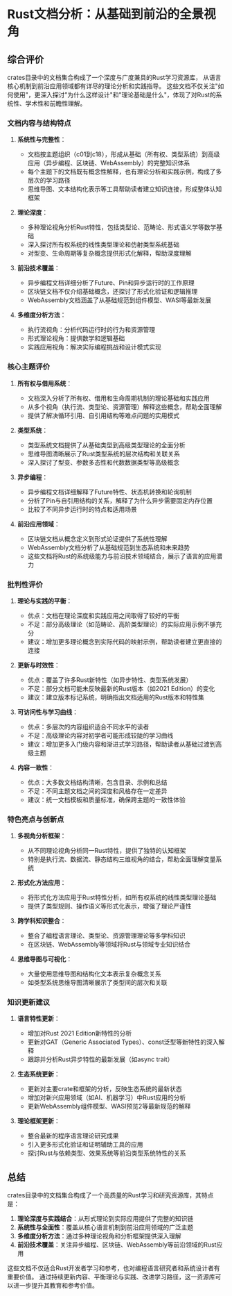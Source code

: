 # Rust文档分析：从基础到前沿的全景视角

## 综合评价

crates目录中的文档集合构成了一个深度与广度兼具的Rust学习资源库，
从语言核心机制到前沿应用领域都有详尽的理论分析和实践指导。
这些文档不仅关注"如何使用"，更深入探讨"为什么这样设计"和"理论基础是什么"，体现了对Rust的系统性、学术性和前瞻性理解。

### 文档内容与结构特点

1. **系统性与完整性**：
   - 文档按主题组织（c01到c18），形成从基础（所有权、类型系统）到高级应用（异步编程、区块链、WebAssembly）的完整知识体系
   - 每个主题下的文档既有概念性解释，也有理论分析和实践示例，构成了多层次的学习路径
   - 思维导图、文本结构化表示等工具帮助读者建立知识连接，形成整体认知框架

2. **理论深度**：
   - 多种理论视角分析Rust特性，包括类型论、范畴论、形式语义学等数学基础
   - 深入探讨所有权系统的线性类型理论和仿射类型系统基础
   - 对型变、生命周期等复杂概念提供形式化解释，帮助深度理解

3. **前沿技术覆盖**：
   - 异步编程文档详细分析了Future、Pin和异步运行时的工作原理
   - 区块链文档不仅介绍基础概念，还探讨了形式化验证和逻辑推理
   - WebAssembly文档涵盖了从基础规范到组件模型、WASI等最新发展

4. **多维度分析方法**：
   - 执行流视角：分析代码运行时的行为和资源管理
   - 形式理论视角：提供数学和逻辑基础
   - 实践应用视角：解决实际编程挑战和设计模式实现

### 核心主题评价

1. **所有权与借用系统**：
   - 文档深入分析了所有权、借用和生命周期机制的理论基础和实践应用
   - 从多个视角（执行流、类型论、资源管理）解释这些概念，帮助全面理解
   - 提供了解决循环引用、自引用结构等难点问题的实用模式

2. **类型系统**：
   - 类型系统文档提供了从基础类型到高级类型理论的全面分析
   - 思维导图清晰展示了Rust类型系统的层次结构和关联关系
   - 深入探讨了型变、参数多态性和代数数据类型等高级概念

3. **异步编程**：
   - 异步编程文档详细解释了Future特性、状态机转换和轮询机制
   - 分析了Pin与自引用结构的关系，解释了为什么异步需要固定内存位置
   - 比较了不同异步运行时的特点和适用场景

4. **前沿应用领域**：
   - 区块链文档从概念定义到形式论证提供了系统性理解
   - WebAssembly文档分析了从基础规范到生态系统和未来趋势
   - 这些文档将Rust的系统级能力与前沿技术领域结合，展示了语言的应用潜力

### 批判性评价

1. **理论与实践的平衡**：
   - 优点：文档在理论深度和实践应用之间取得了较好的平衡
   - 不足：部分高级理论（如范畴论、高阶类型理论）的实际应用示例不够充分
   - 建议：增加更多理论概念到实际代码的映射示例，帮助读者建立更直接的连接

2. **更新与时效性**：
   - 优点：覆盖了许多Rust新特性（如异步特性、类型系统发展）
   - 不足：部分文档可能未反映最新的Rust版本（如2021 Edition）的变化
   - 建议：建立版本标记系统，明确指出文档适用的Rust版本和特性集

3. **可访问性与学习曲线**：
   - 优点：多层次的内容组织适合不同水平的读者
   - 不足：高级理论内容对初学者可能形成较陡的学习曲线
   - 建议：增加更多入门级内容和渐进式学习路径，帮助读者从基础过渡到高级主题

4. **内容一致性**：
   - 优点：大多数文档结构清晰，包含目录、示例和总结
   - 不足：不同主题文档之间的深度和风格存在一定差异
   - 建议：统一文档模板和质量标准，确保跨主题的一致性体验

### 特色亮点与创新点

1. **多视角分析框架**：
   - 从不同理论视角分析同一Rust特性，提供了独特的认知框架
   - 特别是执行流、数据流、静态结构三维视角的结合，帮助全面理解变量系统

2. **形式化方法应用**：
   - 将形式化方法应用于Rust特性分析，如所有权系统的线性类型理论基础
   - 提供了类型规则、操作语义等形式化表示，增强了理论严谨性

3. **跨学科知识整合**：
   - 整合了编程语言理论、类型论、资源管理理论等多学科知识
   - 在区块链、WebAssembly等领域将Rust与领域专业知识结合

4. **思维导图与可视化**：
   - 大量使用思维导图和结构化文本表示复杂概念关系
   - 如类型系统思维导图清晰展示了类型间的层次和关联

### 知识更新建议

1. **语言特性更新**：
   - 增加对Rust 2021 Edition新特性的分析
   - 更新对GAT（Generic Associated Types）、const泛型等新特性的深入解释
   - 跟踪并分析Rust异步特性的最新发展（如async trait）

2. **生态系统更新**：
   - 更新对主要crate和框架的分析，反映生态系统的最新状态
   - 增加对新兴应用领域（如AI、机器学习）中Rust应用的分析
   - 更新WebAssembly组件模型、WASI预览2等最新规范的解释

3. **理论框架更新**：
   - 整合最新的程序语言理论研究成果
   - 引入更多形式化验证和证明辅助工具的应用
   - 探讨Rust与依赖类型、效果系统等前沿类型系统特性的关系

## 总结

crates目录中的文档集合构成了一个高质量的Rust学习和研究资源库，其特点是：

1. **理论深度与实践结合**：从形式理论到实际应用提供了完整的知识链
2. **系统性与全面性**：覆盖从核心语言机制到前沿应用领域的广泛主题
3. **多维度分析方法**：通过多种理论视角和分析框架提供深入理解
4. **前沿技术覆盖**：关注异步编程、区块链、WebAssembly等前沿领域的Rust应用

这些文档不仅适合Rust开发者学习和参考，也对编程语言研究者和系统设计者有重要价值。
通过持续更新内容、平衡理论与实践、改进学习路径，这一资源库可以进一步提升其教育和参考价值。
